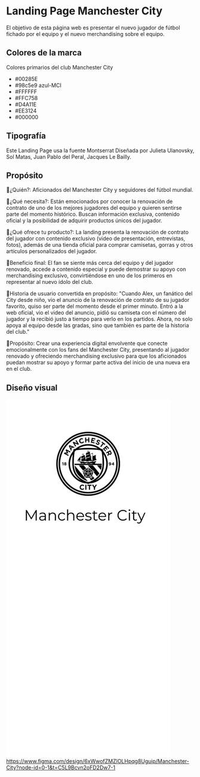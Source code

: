# Landing Page Manchester City

El objetivo de esta página web es presentar el nuevo jugador de fútbol fichado por el equipo y el nuevo merchandising sobre el equipo.

## Colores de la marca

Colores primarios del club Manchester City

- #00285E  
- #98c5e9 azul-MCI
- #FFFFFF
- #FFC758
- #D4A11E
- #EE3124
- #000000

## Tipografía

Este Landing Page usa la fuente Montserrat Diseñada por Julieta Ulanovsky, Sol Matas, Juan Pablo del Peral, Jacques Le Bailly.

## Propósito

🔹¿Quién?:
Aficionados del Manchester City y seguidores del fútbol mundial.

🔹¿Qué necesita?:
Están emocionados por conocer la renovación de contrato de uno de los mejores jugadores del equipo y quieren sentirse parte del momento histórico. Buscan información exclusiva, contenido oficial y la posibilidad de adquirir productos únicos del jugador.

🔹¿Qué ofrece tu producto?:
La landing presenta la renovación de contrato del jugador con contenido exclusivo (video de presentación, entrevistas, fotos), además de una tienda oficial para comprar camisetas, gorras y otros artículos personalizados del jugador.

🔹Beneficio final:
El fan se siente más cerca del equipo y del jugador renovado, accede a contenido especial y puede demostrar su apoyo con merchandising exclusivo, convirtiéndose en uno de los primeros en representar al nuevo ídolo del club.

🔹Historia de usuario convertida en propósito:
"Cuando Alex, un fanático del City desde niño, vio el anuncio de la renovación de contrato de su jugador favorito, quiso ser parte del momento desde el primer minuto. Entró a la web oficial, vio el video del anuncio, pidió su camiseta con el número del jugador y la recibió justo a tiempo para verlo en los partidos. Ahora, no solo apoya al equipo desde las gradas, sino que también es parte de la historia del club."

🔹Propósito: 
Crear una experiencia digital envolvente que conecte emocionalmente con los fans del Manchester City, presentando al jugador renovado y ofreciendo merchandising exclusivo para que los aficionados puedan mostrar su apoyo y formar parte activa del inicio de una nueva era en el club.

## Diseño visual

![Diseño visual de la landing page](<Previa Visual.png>)
https://www.figma.com/design/6xWwofZMZlOLHpqg8Uguip/Manchester-City?node-id=0-1&t=C5L9Bcvn2oFD2Dw7-1

